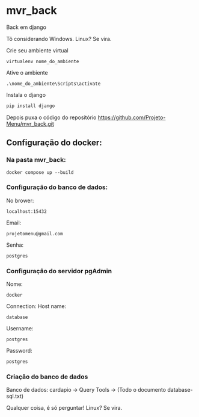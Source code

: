 # mvr_back
Back em django

Tô considerando Windows. Linux? Se vira.

Crie seu ambiente virtual

```
virtualenv nome_do_ambiente
```

Ative o ambiente

```
.\nome_do_ambiente\Scripts\activate
```

Instala o django

```python
pip install django
```

Depois puxa o código do repositório https://github.com/Projeto-Menu/mvr_back.git

## Configuração do docker:

### Na pasta mvr_back:


```
docker compose up --build
```
### Configuração do banco de dados:

No brower:
```
localhost:15432
```
Email:
```
projetomenu@gmail.com
```
Senha:
```
postgres
```
### Configuração do servidor pgAdmin

Nome:
```
docker
```

Connection: 
Host name:
```
database
```
Username:
```
postgres
```
Password:
```
postgres
```
### Criação do banco de dados
Banco de dados:
cardapio -> Query Tools -> (Todo o documento database-sql.txt)

Qualquer coisa, é só perguntar! Linux? Se vira.